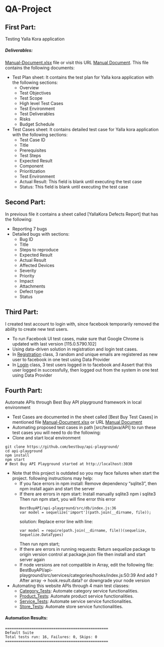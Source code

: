 # QA-Project

## First Part:
Testing Yalla Kora application
##### Deliverables:
[Manual-Document.xlsx](Manual-Document.xlsx) file or visit this URL [Manual Document](https://docs.google.com/spreadsheets/d/1gQblACTu6xv4WRJfd8lmyVmeO565SKkSTP15lHZghSI/edit?usp=sharing). This file contains the following documents:
* Test Plan sheet: It contains the test plan for Yalla kora application with the following sections:
   * Overview
   * Test Objectives
   * Test Scope
   * High level Test Cases
   * Test Environment
   * Test Deliverables
   * Risks
   * Budget	Schedule
* Test Cases sheet: It contains detailed test case for Yalla kora application with the following sections:
   * Test Case ID
   * Title
   * Prerequisites
   * Test Steps
   * Expected Result
   * Component
   * Prioritization
   * Test Environment
   * Actual Result: This field is blank until executing the test case
   * Status: This field is blank until executing the test case

## Second Part:
In previous file it contains a sheet called [YallaKora Defects Report] that has the following:
* Reporting 7 bugs
* Detailed bugs with sections:
   * Bug ID
   * Title
   * Steps to reproduce
   * Expected Result
   * Actual Result
   * Affected Devices
   * Severity
   * Priority
   * Impact
   * Attachments
   * Defect type
   * Status

## Third Part:
I created test account to login with, since facebook temporarily removed the ability to create new test users.
* To run Facebook UI test cases, make sure that Google Chrome is updated with last version [115.0.5790.102]
* Using data-driven solution in registration and login test cases.
* In [Registration](src/test/java/UI/Registration.java) class, 3 random and unique emails are registered as new user to facebook in one test using Data Provider
* In [Login](src/test/java/UI/Login.java) class, 3 test users logged in to facebook and Assert that this user logged in successfully, then logged out from the system in one test using Data Provider

## Fourth Part:
Automate APIs through Best Buy API playground framework in local environment
* Test Cases are documented in the sheet called [Best Buy Test Cases] in mentioned file [Manual-Document.xlsx](Manual-Document.xlsx) or URL [Manual Document](https://docs.google.com/spreadsheets/d/1gQblACTu6xv4WRJfd8lmyVmeO565SKkSTP15lHZghSI/edit?usp=sharing)
* Automating proposed test cases in path [src/test/java/API] to run these test cases you will need to do the following:
* Clone and start local environment
```
git clone https://github.com/bestbuy/api-playground/
cd api-playground
npm install
npm start
# Best Buy API Playground started at http://localhost:3030
```
* Note that this project is outdated so you may face failures when start the project. following instructions may help:
   * If you face errors in npm install:
     Remove dependency “sqlite3”, then npm install again and start the server
   * If there are errors in npm start:
     Install manually sqlite3 npm i sqlite3
     Then run npm start, you will fine error this error
     ```
     BestBuyAPI/api-playground/src/db/index.js:36
     var model = sequelize['import'](path.join(__dirname, file));
     ```
     solution: Replace error line with line:
     ```
     var model = require(path.join(__dirname, file))(sequelize, Sequelize.DataTypes)
     ```
     Then run npm start;
   * If there are errors in running requests:
     Return sequelize package to origin version control at package.json file then install and start server again
   * If node versions are not compatible in Array, edit the following file:
      BestBuyAPI/api-playground/src/services/categories/hooks/index.js:50:39
      And add ? After array -> hook.result.data?
      or downgrade your node version
* Automating this website APIs through 4 main test classes:
   * [Category_Tests](src/test/java/API/Category_Tests.java): Automate category service functionalities.
   * [Product_Tests](src/test/java/API/Product_Tests.java): Automate product service functionalities.
   * [Service_Tests](src/test/java/API/Service_Tests.java): Automate service service functionalities.
   * [Store_Tests](src/test/java/API/Store_Tests.java): Automate store service functionalities.

#### Automation Results:
```
===============================================
Default Suite
Total tests run: 16, Failures: 0, Skips: 0
===============================================
```
